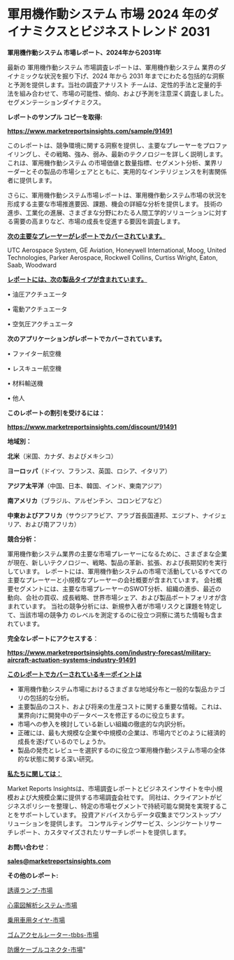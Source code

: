 # 軍用機作動システム 市場 2024 年のダイナミクスとビジネストレンド 2031

<strong>軍用機作動システム 市場レポート、2024年から2031年</strong>

最新の 軍用機作動システム 市場調査レポートは、軍用機作動システム 業界のダイナミックな状況を掘り下げ、2024 年から 2031 年までにわたる包括的な洞察と予測を提供します。当社の調査アナリスト チームは、定性的手法と定量的手法を組み合わせて、市場の可能性、傾向、および予測を注意深く調査しました。 セグメンテーションダイナミクス。



<strong>レポートのサンプル コピーを取得:</strong> <a href=https://www.marketreportsinsights.com/sample/91491>

<strong><u>https://www.marketreportsinsights.com/sample/91491</u></strong></a>

このレポートは、競争環境に関する洞察を提供し、主要なプレーヤーをプロファイリングし、その戦略、強み、弱み、最新のテクノロジーを詳しく説明します。 これは、軍用機作動システム の市場価値と数量指標、セグメント分析、業界リーダーとその製品の市場シェアとともに、実用的なインテリジェンスを利害関係者に提供します。

さらに、軍用機作動システム市場レポートは、軍用機作動システム市場の状況を形成する主要な市場推進要因、課題、機会の詳細な分析を提供します。 技術の進歩、工業化の進展、さまざまな分野にわたる人間工学的ソリューションに対する需要の高まりなど、市場の成長を促進する要因を調査します。



<strong><u>次の主要なプレーヤーがレポートでカバーされています。</u></strong>

UTC Aerospace System, GE Aviation, Honeywell International, Moog, United Technologies, Parker Aerospace, Rockwell Collins, Curtiss Wright, Eaton, Saab, Woodward



<strong><u><b>レポートには、次の製品タイプが含まれています。</b></u></strong>

• 油圧アクチュエータ

• 電動アクチュエータ

• 空気圧アクチュエータ



<strong><b>次のアプリケーションがレポートでカバーされています。</b></strong>

• ファイター航空機

• レスキュー航空機

• 材料輸送機

• 他人



<strong><b>このレポートの割引を受けるには：</b></strong><a href=https://www.marketreportsinsights.com/discount/91491>

<strong><u>https://www.marketreportsinsights.com/discount/91491</u></strong></a>



<strong>地域別：</strong>



<strong>北米</strong>（米国、カナダ、およびメキシコ）



<strong>ヨーロッパ</strong>（ドイツ、フランス、英国、ロシア、イタリア）



<strong>アジア太平洋</strong>（中国、日本、韓国、インド、東南アジア）



<strong>南アメリカ</strong>（ブラジル、アルゼンチン、コロンビアなど）



<strong>中東およびアフリカ</strong>（サウジアラビア、アラブ首長国連邦、エジプト、ナイジェリア、および南アフリカ）



<strong>競合分析：</strong>

軍用機作動システム業界の主要な市場プレーヤーになるために、さまざまな企業が現在、新しいテクノロジー、戦略、製品の革新、拡張、および長期契約を実行しています。 レポートには、軍用機作動システムの市場で活動しているすべての主要なプレーヤーと小規模なプレーヤーの会社概要が含まれています。 会社概要セグメントには、主要な市場プレーヤーのSWOT分析、組織の進歩、最近の動向、会社の買収、成長戦略、世界市場シェア、および製品ポートフォリオが含まれています。 当社の競争分析には、新規参入者が市場リスクと課題を特定して、当該市場の競争力 のレベルを測定するのに役立つ洞察に満ちた情報も含まれています。



<strong>完全なレポートにアクセスする</strong>：

<a href=https://www.marketreportsinsights.com/industry-forecast/military-aircraft-actuation-systems-industry-91491>

<strong><u>https://www.marketreportsinsights.com/industry-forecast/military-aircraft-actuation-systems-industry-91491</u></strong></a>



<strong><u><b>このレポートでカバーされているキーポイントは</b></u></strong>
<ul>
  <li>軍用機作動システム市場におけるさまざまな地域分布と一般的な製品カテゴリの包括的な分析。</li>
  <li>主要製品のコスト、および将来の生産コストに関する重要な情報。これは、業界向けに開発中のデータベースを修正するのに役立ちます。</li>
  <li>市場への参入を検討している新しい組織の徹底的な内訳分析。</li>
  <li>正確には、最も大規模な企業や中規模の企業は、市場内でどのように経済的成長を遂げているのでしょうか。</li>
  <li>製品の発売とレビューを選択するのに役立つ軍用機作動システム市場の全体的な状態に関する深い研究。</li>
</ul>


<strong><u><b>私たちに関しては：</b></u></strong>

Market Reports Insightsは、市場調査レポートとビジネスインサイトを中小規模および大規模企業に提供する市場調査会社です。 同社は、クライアントがビジネスポリシーを整理し、特定の市場セグメントで持続可能な開発を実現することをサポートしています。 投資アドバイスからデータ収集までワンストップソリューションを提供します。 コンサルティングサービス、シンジケートリサーチレポート、カスタマイズされたリサーチレポートを提供します。



<strong><b>お問い合わせ</b></strong>：

<a href=mailto:sales@marketreportsinsights.com>

<strong><u>sales@marketreportsinsights.com</u></strong></a>



<strong>その他のレポート:</strong>

<a href=https://www.linkedin.com/pulse/誘導ランプ-市場-2023-swot-分析と最新イノベーション-2030-im4if/>誘導ランプ-市場</a>

<a href=https://www.linkedin.com/pulse/心電図解析システム-市場-2030-年までの需要に焦点を当てた-2023-tvntf/>心電図解析システム-市場</a>

<a href=https://www.linkedin.com/pulse/乗用車用タイヤ-市場-2023-競争分析と事業成長-2030-trend-tracking-toolbox-24-analysis-dltvf/>乗用車用タイヤ-市場</a>

<a href=https://www.linkedin.com/pulse/ゴムアクセルレーター-tbbs-市場-2023-総利益と主要ベンダー-e8xff/>ゴムアクセルレーター-tbbs-市場</a>

<a href=https://www.linkedin.com/pulse/防爆ケーブルコネクタ-市場-2023-総合分析と事業成長戦略-2030-ajwlf/>防爆ケーブルコネクタ-市場</a>"
